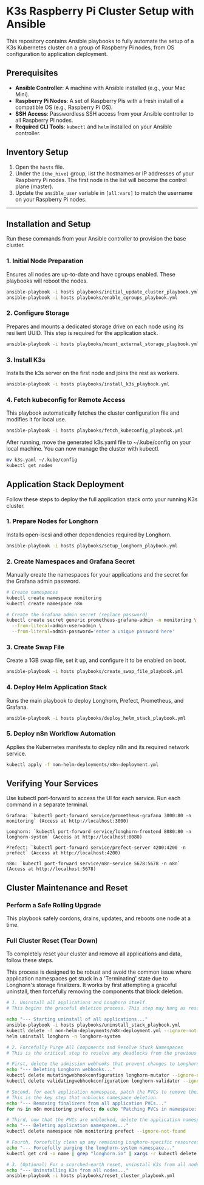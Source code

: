 # K3s Raspberry Pi Cluster Setup with Ansible

This repository contains Ansible playbooks to fully automate the setup of a K3s Kubernetes cluster on a group of Raspberry Pi nodes, from OS configuration to application deployment.

## Prerequisites

* **Ansible Controller**: A machine with Ansible installed (e.g., your Mac Mini).
* **Raspberry Pi Nodes**: A set of Raspberry Pis with a fresh install of a compatible OS (e.g., Raspberry Pi OS).
* **SSH Access**: Passwordless SSH access from your Ansible controller to all Raspberry Pi nodes.
* **Required CLI Tools**: `kubectl` and `helm` installed on your Ansible controller.

## Inventory Setup

1.  Open the `hosts` file.
2.  Under the `[the_hive]` group, list the hostnames or IP addresses of your Raspberry Pi nodes. The first node in the list will become the control plane (master).
3.  Update the `ansible_user` variable in `[all:vars]` to match the username on your Raspberry Pi nodes.

---
## Installation and Setup

Run these commands from your Ansible controller to provision the base cluster.

### 1. Initial Node Preparation
Ensures all nodes are up-to-date and have cgroups enabled. These playbooks will reboot the nodes.
```bash
ansible-playbook -i hosts playbooks/initial_update_cluster_playbook.yml
ansible-playbook -i hosts playbooks/enable_cgroups_playbook.yml
```

### 2. Configure Storage

Prepares and mounts a dedicated storage drive on each node using its resilient UUID. This step is required for the application stack.

```bash
ansible-playbook -i hosts playbooks/mount_external_storage_playbook.yml
```

### 3. Install K3s

Installs the k3s server on the first node and joins the rest as workers.

```bash
ansible-playbook -i hosts playbooks/install_k3s_playbook.yml
```

### 4. Fetch kubeconfig for Remote Access

This playbook automatically fetches the cluster configuration file and modifies it for local use.


```bash
ansible-playbook -i hosts playbooks/fetch_kubeconfig_playbook.yml
```

After running, move the generated k3s.yaml file to ~/.kube/config on your local machine. You can now manage the cluster with kubectl.

```bash
mv k3s.yaml ~/.kube/config
kubectl get nodes
```

## Application Stack Deployment

Follow these steps to deploy the full application stack onto your running K3s cluster.

### 1. Prepare Nodes for Longhorn

Installs open-iscsi and other dependencies required by Longhorn.

```bash
ansible-playbook -i hosts playbooks/setup_longhorn_playbook.yml
```

### 2. Create Namespaces and Grafana Secret

Manually create the namespaces for your applications and the secret for the Grafana admin password.

```bash
# Create namespaces
kubectl create namespace monitoring
kubectl create namespace n8n

# Create the Grafana admin secret (replace password)
kubectl create secret generic prometheus-grafana-admin -n monitoring \
  --from-literal=admin-user=admin \
  --from-literal=admin-password='enter a unique password here'
```


### 3. Create Swap File
Create a 1GB swap file, set it up, and configure it to be enabled on boot.

```bash
ansible-playbook -i hosts playbooks/create_swap_file_playbook.yml
```

### 4. Deploy Helm Application Stack

Runs the main playbook to deploy Longhorn, Prefect, Prometheus, and Grafana.

```bash
ansible-playbook -i hosts playbooks/deploy_helm_stack_playbook.yml
```

### 5. Deploy n8n Workflow Automation

Applies the Kubernetes manifests to deploy n8n and its required network service.

```bash
kubectl apply -f non-helm-deployments/n8n-deployment.yml
```

## Verifying Your Services

Use kubectl port-forward to access the UI for each service. Run each command in a separate terminal.

    Grafana: `kubectl port-forward service/prometheus-grafana 3000:80 -n monitoring` (Access at http://localhost:3000)

    Longhorn: `kubectl port-forward service/longhorn-frontend 8080:80 -n longhorn-system` (Access at http://localhost:8080)

    Prefect: `kubectl port-forward service/prefect-server 4200:4200 -n prefect` (Access at http://localhost:4200)

    n8n: `kubectl port-forward service/n8n-service 5678:5678 -n n8n` (Access at http://localhost:5678)

## Cluster Maintenance and Reset

### Perform a Safe Rolling Upgrade
This playbook safely cordons, drains, updates, and reboots one node at a time.

### Full Cluster Reset (Tear Down)
To completely reset your cluster and remove all applications and data, follow these steps.

This process is designed to be robust and avoid the common issue where application namespaces get stuck in a 'Terminating' state due to Longhorn's storage finalizers. It works by first attempting a graceful uninstall, then forcefully removing the components that block deletion.

```bash
# 1. Uninstall all applications and Longhorn itself.
# This begins the graceful deletion process. This step may hang as resources wait for finalizers to be cleared; the next steps will resolve this.

echo "--- Starting uninstall of all applications..."
ansible-playbook -i hosts playbooks/uninstall_stack_playbook.yml
kubectl delete -f non-helm-deployments/n8n-deployment.yml --ignore-not-found 
helm uninstall longhorn -n longhorn-system

# 2. Forcefully Purge All Components and Resolve Stuck Namespaces
# This is the critical step to resolve any deadlocks from the previous step.

# First, delete the admission webhooks that prevent changes to Longhorn resources:
echo "--- Deleting Longhorn webhooks..."
kubectl delete mutatingwebhookconfiguration longhorn-mutator --ignore-not-found
kubectl delete validatingwebhookconfiguration longhorn-validator --ignore-not-found

# Second, for each application namespace, patch the PVCs to remove their finalizers.
# This is the key step that unblocks namespace deletion.
echo "--- Removing finalizers from all application PVCs..."
for ns in n8n monitoring prefect; do echo "Patching PVCs in namespace: ns" kubectl get pvc -n "ns" -o name | xargs -r -I {} kubectl patch {} -n "$ns" -p '{"metadata":{"finalizers":[]}}' --type='merge' done

# Third, now that the PVCs are unblocked, delete the application namespaces.
echo "--- Deleting application namespaces..."
kubectl delete namespace n8n monitoring prefect --ignore-not-found

# Fourth, forcefully clean up any remaining Longhorn-specific resources and the namespace itself.
echo "--- Forcefully purging the longhorn-system namespace..."
kubectl get crd -o name | grep "longhorn.io" | xargs -r kubectl delete --ignore-not-found kubectl delete namespace longhorn-system --ignore-not-found

# 3. (Optional) For a scorched-earth reset, uninstall K3s from all nodes
echo "--- Uninstalling K3s from all nodes..."
ansible-playbook -i hosts playbooks/reset_cluster_playbook.yml
```
